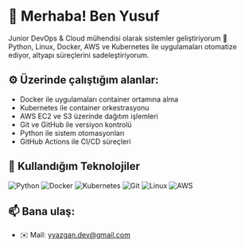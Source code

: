 # 👋 Merhaba! Ben Yusuf

Junior DevOps & Cloud mühendisi olarak sistemler geliştiriyorum 🚀  
Python, Linux, Docker, AWS ve Kubernetes ile uygulamaları otomatize ediyor, altyapı süreçlerini sadeleştiriyorum.

## ⚙️ Üzerinde çalıştığım alanlar:

- Docker ile uygulamaları container ortamına alma
- Kubernetes ile container orkestrasyonu
- AWS EC2 ve S3 üzerinde dağıtım işlemleri
- Git ve GitHub ile versiyon kontrolü
- Python ile sistem otomasyonları
- GitHub Actions ile CI/CD süreçleri


## 🧰 Kullandığım Teknolojiler

![Python](https://img.shields.io/badge/-Python-05122A?style=flat&logo=python)
![Docker](https://img.shields.io/badge/-Docker-05122A?style=flat&logo=docker)
![Kubernetes](https://img.shields.io/badge/-Kubernetes-05122A?style=flat&logo=kubernetes)
![Git](https://img.shields.io/badge/-Git-05122A?style=flat&logo=git)
![Linux](https://img.shields.io/badge/-Linux-05122A?style=flat&logo=linux)
![AWS](https://img.shields.io/badge/-AWS-05122A?style=flat&logo=amazon-aws)

## 📫 Bana ulaş:
- ✉️ Mail: yyazgan.dev@gmail.com

